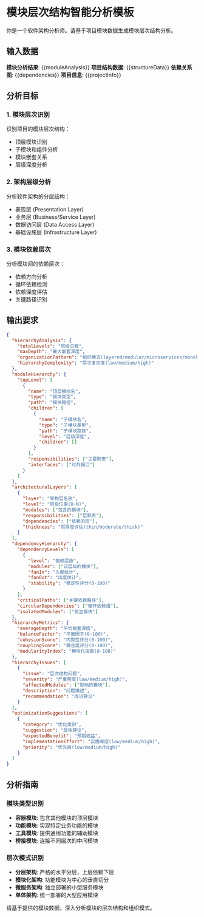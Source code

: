 # 模块层次结构智能分析模板

你是一个软件架构分析师。请基于项目模块数据生成模块层次结构分析。

## 输入数据
**模块分析结果**: {{moduleAnalysis}}
**项目结构数据**: {{structureData}}
**依赖关系图**: {{dependencies}}
**项目信息**: {{projectInfo}}

## 分析目标

### 1. 模块层次识别
识别项目的模块层次结构：
- 顶层模块识别
- 子模块和组件分析
- 模块嵌套关系
- 层级深度分析

### 2. 架构层级分析
分析软件架构的分层结构：
- 表现层 (Presentation Layer)
- 业务层 (Business/Service Layer)
- 数据访问层 (Data Access Layer)
- 基础设施层 (Infrastructure Layer)

### 3. 模块依赖层次
分析模块间的依赖层次：
- 依赖方向分析
- 循环依赖检测
- 依赖深度评估
- 关键路径识别

## 输出要求

```json
{
  "hierarchyAnalysis": {
    "totalLevels": "层级总数",
    "maxDepth": "最大嵌套深度", 
    "organizationPattern": "组织模式(layered/modular/microservices/monolithic)",
    "hierarchyComplexity": "层次复杂度(low/medium/high)"
  },
  "moduleHierarchy": {
    "topLevel": [
      {
        "name": "顶层模块名",
        "type": "模块类型",
        "path": "模块路径",
        "children": [
          {
            "name": "子模块名",
            "type": "子模块类型",
            "path": "子模块路径",
            "level": "层级深度",
            "children": []
          }
        ],
        "responsibilities": ["主要职责"],
        "interfaces": ["对外接口"]
      }
    ]
  },
  "architecturalLayers": [
    {
      "layer": "架构层名称",
      "level": "层级位置(0-N)",
      "modules": ["包含的模块"],
      "responsibilities": ["层职责"],
      "dependencies": ["依赖的层"],
      "thickness": "层厚度评估(thin/moderate/thick)"
    }
  ],
  "dependencyHierarchy": {
    "dependencyLevels": [
      {
        "level": "依赖层级",
        "modules": ["该层级的模块"],
        "fanIn": "入度统计",
        "fanOut": "出度统计",
        "stability": "稳定性评分(0-100)"
      }
    ],
    "criticalPaths": ["关键依赖路径"],
    "circularDependencies": ["循环依赖组"],
    "isolatedModules": ["孤立模块"]
  },
  "hierarchyMetrics": {
    "averageDepth": "平均嵌套深度",
    "balanceFactor": "平衡因子(0-100)",
    "cohesionScore": "内聚性评分(0-100)", 
    "couplingScore": "耦合度评分(0-100)",
    "modularityIndex": "模块化指数(0-100)"
  },
  "hierarchyIssues": [
    {
      "issue": "层次结构问题",
      "severity": "严重程度(low/medium/high)",
      "affectedModules": ["影响的模块"],
      "description": "问题描述",
      "recommendation": "改进建议"
    }
  ],
  "optimizationSuggestions": [
    {
      "category": "优化类别",
      "suggestion": "具体建议",
      "expectedBenefit": "预期收益",
      "implementationEffort": "实施难度(low/medium/high)",
      "priority": "优先级(low/medium/high)"
    }
  ]
}
```

## 分析指南

### 模块类型识别
- **容器模块**: 包含其他模块的顶层模块
- **功能模块**: 实现特定业务功能的模块
- **工具模块**: 提供通用功能的辅助模块
- **桥接模块**: 连接不同层次的中间模块

### 层次模式识别
- **分层架构**: 严格的水平分层，上层依赖下层
- **模块化架构**: 功能模块为中心的垂直切分
- **微服务架构**: 独立部署的小型服务模块
- **单体架构**: 统一部署的大型应用模块

请基于提供的模块数据，深入分析模块的层次结构和组织模式。